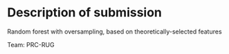 # Description of submission

Random forest with oversampling, based on theoretically-selected features

Team: PRC-RUG
